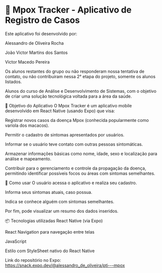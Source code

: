 # 📱 Mpox Tracker - Aplicativo de Registro de Casos
Este aplicativo foi desenvolvido por:

Alessandro de Oliveira Rocha

João Victor Martins dos Santos

Victor Macedo Pereira

Os alunos restantes do grupo ou não responderam nossa tentativa de contato, ou não contribuiram nessa 2° etapa do projeto, somente os alunos listados.

Alunos do curso de Análise e Desenvolvimento de Sistemas, com o objetivo de criar uma solução tecnológica voltada para a área da saúde.

🎯 Objetivo do Aplicativo
O Mpox Tracker é um aplicativo mobile desenvolvido em React Native (usando Expo) que visa:

Registrar novos casos da doença Mpox (conhecida popularmente como varíola dos macacos).

Permitir o cadastro de sintomas apresentados por usuários.

Informar se o usuário teve contato com outras pessoas sintomáticas.

Armazenar informações básicas como nome, idade, sexo e localização para análise e mapeamento.

Contribuir para o gerenciamento e controle da propagação da doença, permitindo identificar possíveis focos ou áreas com sintomas semelhantes.

🚀 Como usar
O usuário acessa o aplicativo e realiza seu cadastro.

Informa seus sintomas atuais, caso possua.

Indica se conhece alguém com sintomas semelhantes.

Por fim, pode visualizar um resumo dos dados inseridos.

📦 Tecnologias utilizadas
React Native (via Expo)

React Navigation para navegação entre telas

JavaScript

Estilo com StyleSheet nativo do React Native

Link do repositório no Expo: https://snack.expo.dev/@alessandro_de_oliveira/pti---mpox
